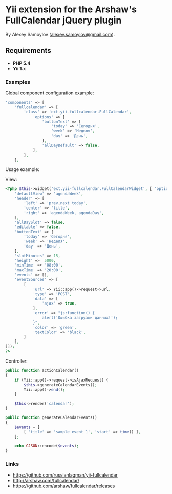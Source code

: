 ﻿# Yii extension for the Arshaw's FullCalendar jQuery plugin

By Alexey Samoylov (<alexey.samoylov@gmail.com>).

## Requirements

- **PHP 5.4**
- **Yii 1.x**

### Examples

Global component configuration example:

```php
'components' => [
    'fullcalendar' => [
        'class' => 'ext.yii-fullcalendar.FullCalendar',
            'options' => [
                'buttonText' => [
                    'today' => 'Сегодня',
                    'week' => 'Неделя',
                    'day' => 'День',
                ],
                'allDayDefault' => false,
            ],
        ],
    ],
```

Usage example:

View:

```php
<?php $this->widget('ext.yii-fullcalendar.FullCalendarWidget', [ 'options' => [
    'defaultView' => 'agendaWeek',
    'header' => [
        'left' => 'prev,next today',
        'center' => 'title',
        'right' => 'agendaWeek, agendaDay',
    ],
    'allDaySlot' => false,
    'editable' => false,
    'buttonText' => [
        'today' => 'Сегодня',
        'week' => 'Неделя',
        'day' => 'День',
    ],
    'slotMinutes' => 15,
    'height' =>  5000,
    'minTime' => '08:00',
    'maxTime' => '20:00',
    'events' => [],
    'eventSources' => [
        [
            'url' => Yii::app()->request->url,
            'type' => 'POST',
            'data' => [
                'ajax' => true,
            ],
            'error' => "js:function() {
                alert('Ошибка загрузки данных!');
            }",
            'color' => 'green',
            'textColor' => 'black',
        ]
    ],
]]);
?>
```

Controller:

```php
public function actionCalendar()
{
    if (Yii::app()->request->isAjaxRequest) {
        $this->generateCalendarEvents();
        Yii::app()->end();
    }

    $this->render('calendar');
}

public function generateCalendarEvents()
{
    $events = [
        [ 'title' => 'sample event 1', 'start' => time() ],
    ];

    echo CJSON::encode($events);
}
```
### Links
* <https://github.com/russianlagman/yii-fullcalendar>
* <http://arshaw.com/fullcalendar/>
* <https://github.com/arshaw/fullcalendar/releases>

